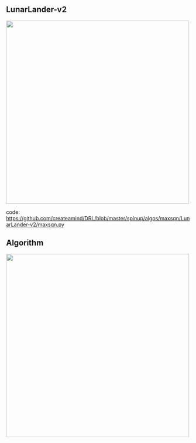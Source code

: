 ## LunarLander-v2

<div>
    <img src="https://github.com/createamind/DRL/blob/master/video_pic/maxsqn_ll29.png" width="500" style="display:inline"/>
</div>


code:
https://github.com/createamind/DRL/blob/master/spinup/algos/maxsqn/LunarLander-v2/maxsqn.py

## Algorithm

<div>
    <img src="https://github.com/createamind/DRL/blob/master/video_pic/maxsqn.png" width="500" style="display:inline"/>
</div>
